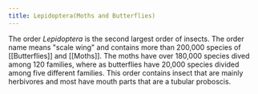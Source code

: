```yaml
---
title: Lepidoptera(Moths and Butterflies)
---
```

The order *Lepidoptera* is the second largest order of insects. The order name means "scale wing" and contains more than 200,000 species of [[Butterflies]] and [[Moths]]. The moths have over 180,000 species dived among 120 families, where as butterflies have 20,000 species divided among five different families. This order contains insect that are mainly herbivores and most have mouth parts that are a tubular proboscis.